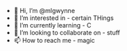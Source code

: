 - 👋 Hi, I’m @mlgwynne
- 👀 I’m interested in - certain THings
- 🌱 I’m currently learning - C
- 💞️ I’m looking to collaborate on - stuff
- 📫 How to reach me - magic

<!---
mlgwynne/mlgwynne is a ✨ special ✨ repository because its `README.md` (this file) appears on your GitHub profile.
You can click the Preview link to take a look at your changes.
--->

